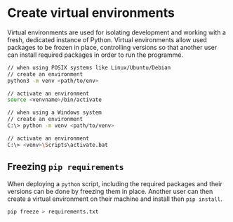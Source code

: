 # Create virtual environments

Virtual environments are used for isolating development and working with a fresh, dedicated instance of Python. Virtual environments allow used packages to be frozen in place, controlling versions so that another user can install required packages in order to run the programme.

```bash
// when using POSIX systems like Linux/Ubuntu/Debian
// create an environment
python3 -m venv <path/to/env>

// activate an environment
source <venvname>/bin/activate
```

```bash
// when using a Windows system
// create an environment
C:\> python -m venv <path/to/venv>

// activate an environment
C:\> <venv>\Scripts\activate.bat
```

## Freezing `pip requirements`

When deploying a `python` script, including the required packages and their versions can be done by freezing them in place. Another user can then create a virtual environment on their machine and install then `pip install`.

```bash
pip freeze > requirements.txt
```
